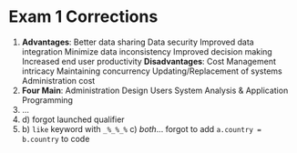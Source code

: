 # Exam 1 Corrections

1. **Advantages**:
	Better data sharing
	Data security
	Improved data integration
	Minimize data inconsistency
	Improved decision making
	Increased end user productivity 
	**Disadvantages**:
	Cost
	Management intricacy
	Maintaining concurrency
	Updating/Replacement of systems
	Administration cost
2. **Four Main**:
	Administration
	Design
	Users
	System Analysis & Application Programming
3. ...
4. d) forgot launched qualifier
5. b) `like` keyword with `_%_%_%`
	c) *both*... forgot to add `a.country = b.country` to code
	
	